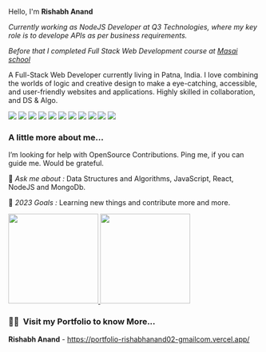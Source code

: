 Hello, I'm **Rishabh Anand** 

<p><em>Currently working as NodeJS Developer at Q3 Technologies, where my key role is to develope APIs as per business requirements.  <a href="https://uat.freedo.rentals/"></a></em></p>
<p><em>Before that I completed Full Stack Web Development course at <a href="https://www.masaischool.com/">Masai school</a></em></p>

A Full-Stack Web Developer currently living in Patna, India. I love combining the worlds of logic and creative design to make a eye-catching, accessible, and user-friendly websites and applications.
 Highly skilled in collaboration, and DS & Algo.
 
 <p >
<img src="https://img.shields.io/badge/JS-Javascript-red"/>
<img src="https://img.shields.io/badge/React-React-blue"/>
<img src="https://img.shields.io/badge/Node-node-green"/>
<img src="https://img.shields.io/badge/express-Express-blueviolet"/>
<img src="https://img.shields.io/badge/Mongodb-mongodb-brightgreen"/>
<img src="https://img.shields.io/badge/HTML-html-orange"/>
 <img src="https://img.shields.io/badge/CSS-css-lightblue"/>
  <img src="https://img.shields.io/badge/Redis-Redis-red"/>
  <img src="https://img.shields.io/badge/Postgre-Postgre-blue"/>
  <img src="https://img.shields.io/badge/Salesforce Admin-Salesforce Admin-lightblue"/>
  <img src="https://img.shields.io/badge/MS Dynamics-MS Dynamics-red"/>
</p>


### A little more about me...  

 I’m looking for help with OpenSource Contributions. Ping me, if you can guide me. Would be grateful.

💬 *Ask me about :* Data Structures and Algorithms, JavaScript, React, NodeJS and MongoDb.

🥅 *2023 Goals :* Learning new things and contribute more and more. 

<a width="45%" margin="auto" display="inline" href="#">
  <img height="180em" src="https://github-readme-stats.vercel.app/api?username=Dastan27&theme=buefy&show_icons=true" />
  <img height="180em" src="https://github-readme-stats.vercel.app/api/top-langs/?username=Dastan27&theme=buefy&layout=compact" />
</a>


<h3> 🤝🏻 &nbsp;Visit my Portfolio to know More... </h3>

**Rishabh Anand** - https://portfolio-rishabhanand02-gmailcom.vercel.app/
